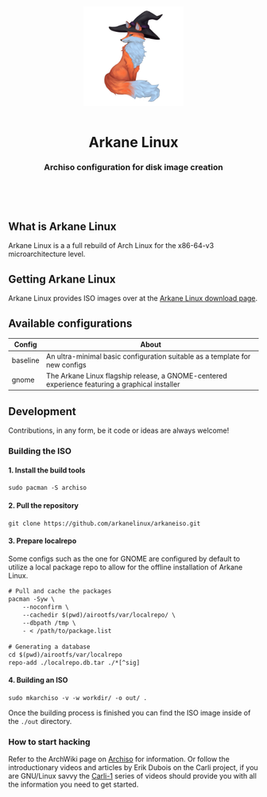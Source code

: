 <div align="center">
	<a href="https://arkanelinux.org" align="center">
		<center align="center">
			<picture>
			 	<img src="https://raw.githubusercontent.com/arkanelinux/artwork/main/arkanelinux-logo/1200x1200/arkanelinux-logo.png" alt="Arkane Linux" align="center" height="200">
			</picture>
		</center>
	</a>
	<br>
	<h1 align="center"><center>Arkane Linux</center></h1>
	<h3 align="center"><center>Archiso configuration for disk image creation</center></h3>
	<br>
	<br>
</div>

<br>


## What is Arkane Linux
Arkane Linux is a a full rebuild of Arch Linux for the x86-64-v3 microarchitecture level.

## Getting Arkane Linux
Arkane Linux provides ISO images over at the [Arkane Linux download page](https://download.arkanelinux.org/).

## Available configurations
| Config | About |
| --- | --- |
| baseline | An ultra-minimal basic configuration suitable as a template for new configs |
| gnome | The Arkane Linux flagship release, a GNOME-centered experience featuring a graphical installer |

## Development
Contributions, in any form, be it code or ideas are always welcome!

### Building the ISO
#### 1. Install the build tools

```
sudo pacman -S archiso
```

#### 2. Pull the repository
```
git clone https://github.com/arkanelinux/arkaneiso.git
```

#### 3. Prepare localrepo
Some configs such as the one for GNOME are configured by default to utilize a local package repo to allow for the offline installation of Arkane Linux.

```
# Pull and cache the packages
pacman -Syw \
    --noconfirm \
    --cachedir $(pwd)/airootfs/var/localrepo/ \
    --dbpath /tmp \
    - < /path/to/package.list

# Generating a database
cd $(pwd)/airootfs/var/localrepo
repo-add ./localrepo.db.tar ./*[^sig]
```

#### 4. Building an ISO
```
sudo mkarchiso -v -w workdir/ -o out/ .
```

Once the building process is finished you can find the ISO image inside of the `./out` directory.

### How to start hacking
Refer to the ArchWiki page on [Archiso](https://wiki.archlinux.org/title/Archiso) for information. Or follow the introductionary videos and articles by Erik Dubois on the Carli project, if you are GNU/Linux savvy the [Carli-1](https://www.arcolinuxiso.com/carli-1/) series of videos should provide you with all the information you need to get started.
